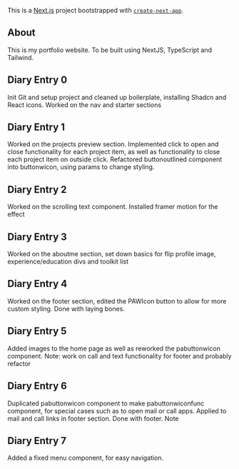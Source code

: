 This is a [Next.js](https://nextjs.org/) project bootstrapped with [`create-next-app`](https://github.com/vercel/next.js/tree/canary/packages/create-next-app).

## About
This is my portfolio website. To be built using NextJS, TypeScript and Tailwind.

## Diary Entry 0
Init Git and setup project and cleaned up boilerplate, installing Shadcn and React icons. Worked on the nav and starter sections

## Diary Entry 1
Worked on the projects preview section. Implemented click to open and close functionality for each project item, as well as functionality to close each project item on outside click. Refactored buttonoutlined component into buttonwicon, using params to change styling.

## Diary Entry 2
Worked on the scrolling text component. Installed framer motion for the effect

## Diary Entry 3
Worked on the aboutme section, set down basics for flip profile image, experience/education divs and toolkit list

## Diary Entry 4
Worked on the footer section, edited the PAWIcon button to allow for more custom styling. Done with laying bones.

## Diary Entry 5
Added images to the home page as well as reworked the pabuttonwicon component. Note: work on call and text functionality for footer and probably refactor

## Diary Entry 6
Duplicated pabuttonwicon component to make pabuttonwiconfunc component, for special cases such as to open mail or call apps. Applied to mail and call links in footer section. Done with footer. Note

## Diary Entry 7
Added a fixed menu component, for easy navigation.